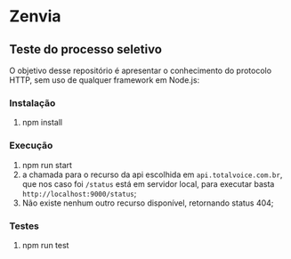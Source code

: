 # Zenvia
## Teste do processo seletivo

O objetivo desse repositório é apresentar o conhecimento do protocolo HTTP, sem uso de qualquer framework em Node.js: 

### Instalação 
1. npm install

### Execução
1. npm run start
2. a chamada para o recurso da api escolhida em `api.totalvoice.com.br`, que nos caso foi `/status` está em servidor local, para executar basta `http://localhost:9000/status`;
3. Não existe nenhum outro recurso disponível, retornando status 404;    

### Testes
1. npm run test